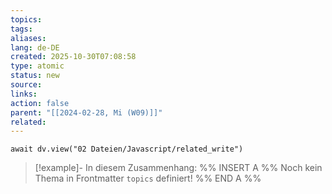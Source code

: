 ```yaml
---
topics:
tags:
aliases:
lang: de-DE
created: 2025-10-30T07:08:58
type: atomic
status: new
source:
links:
action: false
parent: "[[2024-02-28, Mi (W09)]]"
related:
---
```


```dataviewjs
await dv.view("02 Dateien/Javascript/related_write")
```
> [!example]- In diesem Zusammenhang:
> %% INSERT A %%
Noch kein Thema in Frontmatter `topics` definiert!
%% END A %%

# 


